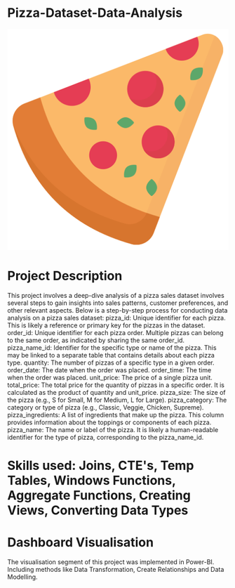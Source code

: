 # Pizza-Dataset-Data-Analysis

![pizza](https://github.com/ruggedx220/Pizza-Dataset-Data-Analysis/blob/main/pizza-slice.png) 

# Project Description 
This project involves a deep-dive analysis of a pizza sales dataset involves several steps to gain insights into sales patterns, customer preferences, and other relevant aspects. Below is a step-by-step process for conducting data analysis on a pizza sales dataset:
pizza_id: Unique identifier for each pizza. This is likely a reference or primary key for the pizzas in the dataset.
order_id: Unique identifier for each pizza order. Multiple pizzas can belong to the same order, as indicated by sharing the same order_id.
pizza_name_id: Identifier for the specific type or name of the pizza. This may be linked to a separate table that contains details about each pizza type.
quantity: The number of pizzas of a specific type in a given order.
order_date: The date when the order was placed.
order_time: The time when the order was placed.
unit_price: The price of a single pizza unit.
total_price: The total price for the quantity of pizzas in a specific order. It is calculated as the product of quantity and unit_price.
pizza_size: The size of the pizza (e.g., S for Small, M for Medium, L for Large).
pizza_category: The category or type of pizza (e.g., Classic, Veggie, Chicken, Supreme).
pizza_ingredients: A list of ingredients that make up the pizza. This column provides information about the toppings or components of each pizza.
pizza_name: The name or label of the pizza. It is likely a human-readable identifier for the type of pizza, corresponding to the pizza_name_id.

# Skills used: Joins, CTE's, Temp Tables, Windows Functions, Aggregate Functions, Creating Views, Converting Data Types

# Dashboard Visualisation
The visualisation segment of this project was implemented in Power-BI. Including methods like Data Transformation, Create Relationships and Data Modelling.
